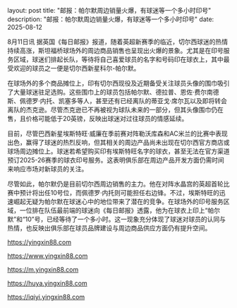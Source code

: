 layout: post title: "邮报：帕尔默周边销量火爆，有球迷等一个多小时印号" description: "邮报：帕尔默周边销量火爆，有球迷等一个多小时印号" date: 2025-08-12

8月11日讯 据英国《每日邮报》报道，随着英超新赛季的临近，切尔西球迷的热情持续高涨，斯坦福桥球场外的周边商品销售也呈现出火爆的景象。尤其是在印号服务区域，球迷们排起长队，等待将自己喜爱球员的名字和号码印在球衣上，其中最受欢迎的球员之一便是切尔西新星科尔-帕尔默。

在球场外的多个商品摊位上，印有切尔西现役及近期备受关注球员头像的围巾吸引了大量球迷驻足选购。这些围巾上的球员包括帕尔默、德拉普、恩佐·费尔南德斯、佩德罗·内托、凯塞多等人，甚至还有已经离队的蒂亚戈·席尔瓦以及即将转会离队的杰克逊。尽管杰克逊已不再被视为球队未来的一部分，但其头像围巾仍在售，且价格可能低于20英镑，反映出球迷对过往球员的情感延续。

目前，尽管巴西新星埃斯特旺·威廉在季前赛对阵勒沃库森和AC米兰的比赛中表现出色，赢得了球迷的热烈反响，但其相关的周边产品尚未出现在切尔西官方商店或球场周边摊位上。球迷若希望购买印有埃斯特旺名字的球衣，甚至无法在官方渠道预订2025-26赛季的球衣印号服务。这表明俱乐部在周边产品开发方面仍需时间来响应市场对新球员的关注。

尽管如此，帕尔默仍是目前切尔西周边销售的主力。他在对阵水晶宫的英超首轮比赛中预计将出任10号位，而佩德罗·内托则可能担任右边锋。不过，埃斯特旺的迅速崛起无疑为帕尔默在球迷心中的地位带来了潜在的竞争。在球场外的印号服务区域，一位排在队伍最前端的球迷向《每日邮报》透露，他为在球衣上印上“帕尔默”和“10”号，已经等待了一个多小时。这一现象充分体现了球迷对球员的认同与热情，也反映出俱乐部在球员品牌建设与周边商品供应方面仍有提升空间。

https://yingxin88.com

https://www.yingxin88.com

https://m.yingxin88.com

https://huya.yingxin88.com

https://iqiyi.yingxin88.com